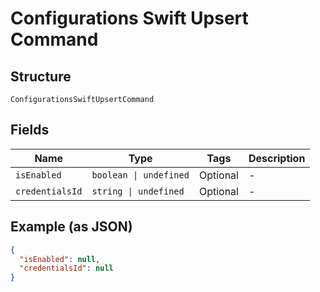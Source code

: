 
# Configurations Swift Upsert Command

## Structure

`ConfigurationsSwiftUpsertCommand`

## Fields

| Name | Type | Tags | Description |
|  --- | --- | --- | --- |
| `isEnabled` | `boolean \| undefined` | Optional | - |
| `credentialsId` | `string \| undefined` | Optional | - |

## Example (as JSON)

```json
{
  "isEnabled": null,
  "credentialsId": null
}
```

